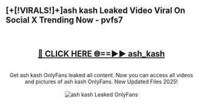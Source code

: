 <h2>[+[!VIRALS!]+]ash kash Leaked Video Viral On Social X Trending Now - pvfs7</h2>
<br>
<div align="center">
<h2><a href="https://libra.edu.pl?ash_kash" rel="nofollow">🔴 CLICK HERE 🌐==►► ash_kash</a></h2>
<br>
Get ash kash OnlyFans leaked all content. Now you can access all videos and pictures of ash kash OnlyFans. New Updated Files 2025!
<br>
<br>
<a href="https://libra.edu.pl?ash_kash" rel="nofollow" data-target="animated-image.originalLink"><img src="https://i.ibb.co.com/WyWwxjT/player-gif2.gif" alt="ash kash Leaked OnlyFans" style="max-width: 100%; display: inline-block;" data-target="animated-image.originalImage"></a>
</div>
<br>